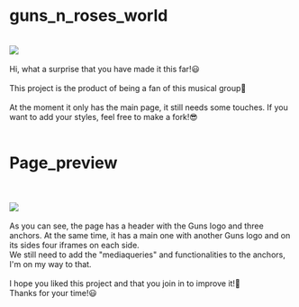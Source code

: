 # guns_n_roses_world
<br><img src="https://i.imgur.com/G83K5VB.png"><br><br>
Hi, what a surprise that you have made it this far!😃<br><br>This project is the product of being a fan of this musical group🤘<br><br>At the moment it only has the main page, it still needs some touches. If you want to add your styles, feel free to make a fork!😎<br><br>
# Page_preview
<br><br><img src="https://imgur.com/BhXaesz.png"><br><br>
As you can see, the page has a header with the Guns logo and three anchors. At the same time, it has a main one with another Guns logo and on its sides four iframes on each side.<br>We still need to add the "mediaqueries" and functionalities to the anchors, I'm on my way to that.<br><br>I hope you liked this project and that you join in to improve it!🤙<br>Thanks for your time!😃
